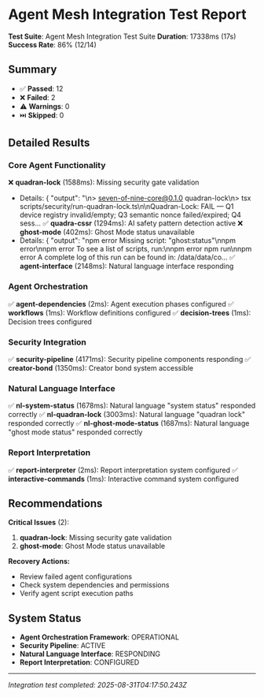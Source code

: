 # Agent Mesh Integration Test Report

**Test Suite**: Agent Mesh Integration Test Suite
**Duration**: 17338ms (17s)
**Success Rate**: 86% (12/14)

## Summary

- ✅ **Passed**: 12
- ❌ **Failed**: 2
- ⚠️  **Warnings**: 0
- ⏭️  **Skipped**: 0

## Detailed Results

### Core Agent Functionality

❌ **quadran-lock** (1588ms): Missing security gate validation
   - Details: {
  "output": "\n> seven-of-nine-core@0.1.0 quadran-lock\n> tsx scripts/security/run-quadran-lock.ts\n\nQuadran-Lock: FAIL — Q1 device registry invalid/empty; Q3 semantic nonce failed/expired; Q4 sess...
✅ **quadra-cssr** (1294ms): AI safety pattern detection active
❌ **ghost-mode** (402ms): Ghost Mode status unavailable
   - Details: {
  "output": "npm error Missing script: \"ghost:status\"\nnpm error\nnpm error To see a list of scripts, run:\nnpm error   npm run\nnpm error A complete log of this run can be found in: /data/data/co...
✅ **agent-interface** (2148ms): Natural language interface responding

### Agent Orchestration

✅ **agent-dependencies** (2ms): Agent execution phases configured
✅ **workflows** (1ms): Workflow definitions configured
✅ **decision-trees** (1ms): Decision trees configured

### Security Integration

✅ **security-pipeline** (4171ms): Security pipeline components responding
✅ **creator-bond** (1350ms): Creator bond system accessible

### Natural Language Interface

✅ **nl-system-status** (1678ms): Natural language "system status" responded correctly
✅ **nl-quadran-lock** (3003ms): Natural language "quadran lock" responded correctly
✅ **nl-ghost-mode-status** (1687ms): Natural language "ghost mode status" responded correctly

### Report Interpretation

✅ **report-interpreter** (2ms): Report interpretation system configured
✅ **interactive-commands** (1ms): Interactive command system configured

## Recommendations

**Critical Issues** (2):
1. **quadran-lock**: Missing security gate validation
2. **ghost-mode**: Ghost Mode status unavailable

**Recovery Actions:**
- Review failed agent configurations
- Check system dependencies and permissions
- Verify agent script execution paths

## System Status

- **Agent Orchestration Framework**: OPERATIONAL
- **Security Pipeline**: ACTIVE
- **Natural Language Interface**: RESPONDING
- **Report Interpretation**: CONFIGURED

---
*Integration test completed: 2025-08-31T04:17:50.243Z*

